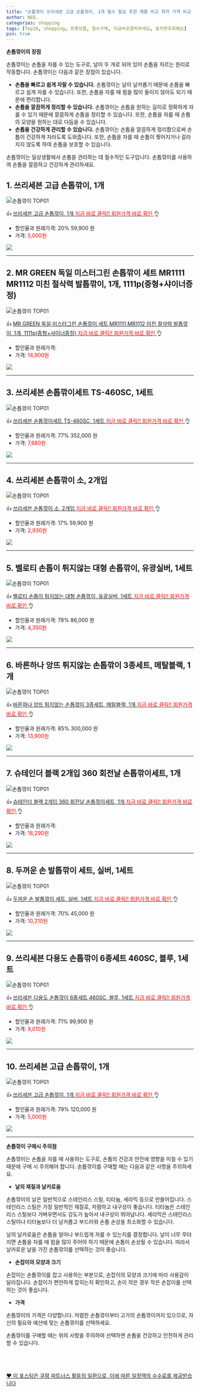 ```yaml
---
title: "손톱깎이 쓰리세븐 고급 손톱깎이, 1개 필수 필요 추천 제품 비교 최저 가격 비교 장점 구매 후기 구매평"
author: NEO.
categories: shopping
tags: [Top10, shopping, 유행상품, 필수구매, 지금바로클릭하세요, 놓치면후회해요]
pin: true
---
```

**손톱깎이의 장점**

손톱깎이는 손톱을 자를 수 있는 도구로, 날이 두 개로 되어 있어 손톱을 자르는 원리로 작동합니다. 손톱깎이는 다음과 같은 장점이 있습니다.

* **손톱을 빠르고 쉽게 자랄 수 있습니다.** 손톱깎이는 날이 날카롭기 때문에 손톱을 빠르고 쉽게 자를 수 있습니다. 또한, 손톱을 자를 때 힘을 많이 들이지 않아도 되기 때문에 편리합니다.
* **손톱을 깔끔하게 정리할 수 있습니다.** 손톱깎이는 손톱을 원하는 길이로 정확하게 자를 수 있기 때문에 깔끔하게 손톱을 정리할 수 있습니다. 또한, 손톱을 자를 때 손톱의 모양을 원하는 대로 다듬을 수 있습니다.
* **손톱을 건강하게 관리할 수 있습니다.** 손톱깎이는 손톱을 깔끔하게 정리함으로써 손톱이 건강하게 자라도록 도와줍니다. 또한, 손톱을 자를 때 손톱이 찢어지거나 갈라지지 않도록 하여 손톱을 보호할 수 있습니다.

손톱깎이는 일상생활에서 손톱을 관리하는 데 필수적인 도구입니다. 손톱깎이를 사용하여 손톱을 깔끔하고 건강하게 관리하세요.

   

## 1. 쓰리세븐 고급 손톱깎이, 1개

![손톱깎이 TOP01](https://thumbnail8.coupangcdn.com/thumbnails/remote/490x490ex/image/retail/images/7566352054057174-62880e29-09d7-488b-a2f0-b2dbbcee3cb3.png)


👍 [쓰리세븐 고급 손톱깎이, 1개 <font color=red> 지금 바로 클릭!! 회원가격 바로 확인 </font> ](https://link.coupang.com/re/AFFSDP?lptag=AF3617701&subid=GithubCoopas&pageKey=1130282326&traceid=V0-153&itemId=2098031318&vendorItemId=76625868649) 👌 


- 할인율과 원래가격: 20%  59,900   원
- 가격: <span style='color:red'>5,000원</span>

[![](/discount_price.png)](https://link.coupang.com/re/AFFSDP?lptag=AF3617701&subid=GithubCoopas&pageKey=1130282326&traceid=V0-153&itemId=2098031318&vendorItemId=76625868649)

---


   

## 2. MR GREEN 독일 미스터그린 손톱깎이 세트 MR1111 MR1112 미친 절삭력 발톱깎이, 1개, 1111p(중형+샤이너증정)

![손톱깎이 TOP01](https://thumbnail7.coupangcdn.com/thumbnails/remote/490x490ex/image/vendor_inventory/d4a5/d84a8917ce8f41c11e284f4c7cc4c3839072cd52029f3ca61627ba1e2d7d.jpg)


👍 [MR GREEN 독일 미스터그린 손톱깎이 세트 MR1111 MR1112 미친 절삭력 발톱깎이, 1개, 1111p(중형+샤이너증정) <font color=red> 지금 바로 클릭!! 회원가격 바로 확인 </font> ](https://link.coupang.com/re/AFFSDP?lptag=AF3617701&subid=GithubCoopas&pageKey=6395879967&traceid=V0-153&itemId=13657206456&vendorItemId=80846604586) 👌 


- 할인율과 원래가격: 
- 가격: <span style='color:red'>14,900원</span>

[![](/discount_price.png)](https://link.coupang.com/re/AFFSDP?lptag=AF3617701&subid=GithubCoopas&pageKey=6395879967&traceid=V0-153&itemId=13657206456&vendorItemId=80846604586)

---


   

## 3. 쓰리세븐 손톱깎이세트 TS-460SC, 1세트

![손톱깎이 TOP01](https://thumbnail9.coupangcdn.com/thumbnails/remote/490x490ex/image/retail/images/1646586764368124-bd937b82-55f6-485d-9635-da4f3f124117.jpg)


👍 [쓰리세븐 손톱깎이세트 TS-460SC, 1세트 <font color=red> 지금 바로 클릭!! 회원가격 바로 확인 </font> ](https://link.coupang.com/re/AFFSDP?lptag=AF3617701&subid=GithubCoopas&pageKey=6091255640&traceid=V0-153&itemId=11357234579&vendorItemId=70300410907) 👌 


- 할인율과 원래가격: 77%  352,000   원
- 가격: <span style='color:red'>7,680원</span>

[![](/discount_price.png)](https://link.coupang.com/re/AFFSDP?lptag=AF3617701&subid=GithubCoopas&pageKey=6091255640&traceid=V0-153&itemId=11357234579&vendorItemId=70300410907)

---


   

## 4. 쓰리세븐 손톱깎이 소, 2개입

![손톱깎이 TOP01](https://thumbnail9.coupangcdn.com/thumbnails/remote/490x490ex/image/retail/images/2017/11/09/16/8/dee2bd1a-600e-4584-b73a-046da005fa1b.jpg)


👍 [쓰리세븐 손톱깎이 소, 2개입 <font color=red> 지금 바로 클릭!! 회원가격 바로 확인 </font> ](https://link.coupang.com/re/AFFSDP?lptag=AF3617701&subid=GithubCoopas&pageKey=46917739&traceid=V0-153&itemId=166304886&vendorItemId=3393578748) 👌 


- 할인율과 원래가격: 17%  59,900   원
- 가격: <span style='color:red'>2,930원</span>

[![](/discount_price.png)](https://link.coupang.com/re/AFFSDP?lptag=AF3617701&subid=GithubCoopas&pageKey=46917739&traceid=V0-153&itemId=166304886&vendorItemId=3393578748)

---


   

## 5. 벨로티 손톱이 튀지않는 대형 손톱깎이, 유광실버, 1세트

![손톱깎이 TOP01](https://thumbnail9.coupangcdn.com/thumbnails/remote/490x490ex/image/retail/images/675083274421288-8689b357-0c57-4896-bb81-e89549ece1f1.jpg)


👍 [벨로티 손톱이 튀지않는 대형 손톱깎이, 유광실버, 1세트 <font color=red> 지금 바로 클릭!! 회원가격 바로 확인 </font> ](https://link.coupang.com/re/AFFSDP?lptag=AF3617701&subid=GithubCoopas&pageKey=7300671586&traceid=V0-153&itemId=18681501276&vendorItemId=71627737843) 👌 


- 할인율과 원래가격: 78%  86,000   원
- 가격: <span style='color:red'>4,350원</span>

[![](/discount_price.png)](https://link.coupang.com/re/AFFSDP?lptag=AF3617701&subid=GithubCoopas&pageKey=7300671586&traceid=V0-153&itemId=18681501276&vendorItemId=71627737843)

---


   

## 6. 바른하나 앙뜨 튀지않는 손톱깎이 3종세트, 메탈블랙, 1개

![손톱깎이 TOP01](https://thumbnail10.coupangcdn.com/thumbnails/remote/490x490ex/image/vendor_inventory/277a/3c16d698f190511024f4317826e0347d96ea991a8fc78ba8780eff360b50.jpg)


👍 [바른하나 앙뜨 튀지않는 손톱깎이 3종세트, 메탈블랙, 1개 <font color=red> 지금 바로 클릭!! 회원가격 바로 확인 </font> ](https://link.coupang.com/re/AFFSDP?lptag=AF3617701&subid=GithubCoopas&pageKey=7375817610&traceid=V0-153&itemId=19036905155&vendorItemId=86161078765) 👌 


- 할인율과 원래가격: 85%  300,000   원
- 가격: <span style='color:red'>13,900원</span>

[![](/discount_price.png)](https://link.coupang.com/re/AFFSDP?lptag=AF3617701&subid=GithubCoopas&pageKey=7375817610&traceid=V0-153&itemId=19036905155&vendorItemId=86161078765)

---


   

## 7. 슈테인더 블랙 2개입 360 회전날 손톱깎이세트, 1개

![손톱깎이 TOP01](https://thumbnail8.coupangcdn.com/thumbnails/remote/490x490ex/image/vendor_inventory/2f16/b3ad596f051bbd6350af345295898aff74f8f950871e3e93a0ec0b520b8b.jpg)


👍 [슈테인더 블랙 2개입 360 회전날 손톱깎이세트, 1개 <font color=red> 지금 바로 클릭!! 회원가격 바로 확인 </font> ](https://link.coupang.com/re/AFFSDP?lptag=AF3617701&subid=GithubCoopas&pageKey=1432152661&traceid=V0-153&itemId=2473574625&vendorItemId=71983489080) 👌 


- 할인율과 원래가격: 
- 가격: <span style='color:red'>18,290원</span>

[![](/discount_price.png)](https://link.coupang.com/re/AFFSDP?lptag=AF3617701&subid=GithubCoopas&pageKey=1432152661&traceid=V0-153&itemId=2473574625&vendorItemId=71983489080)

---


   

## 8. 두꺼운 손 발톱깎이 세트, 실버, 1세트

![손톱깎이 TOP01](https://thumbnail8.coupangcdn.com/thumbnails/remote/490x490ex/image/retail/images/7047804195961963-4d08beab-e71c-46d1-98ef-955df5a903b2.jpg)


👍 [두꺼운 손 발톱깎이 세트, 실버, 1세트 <font color=red> 지금 바로 클릭!! 회원가격 바로 확인 </font> ](https://link.coupang.com/re/AFFSDP?lptag=AF3617701&subid=GithubCoopas&pageKey=7704387332&traceid=V0-153&itemId=20635991223&vendorItemId=75973244727) 👌 


- 할인율과 원래가격: 70%  45,000   원
- 가격: <span style='color:red'>10,210원</span>

[![](/discount_price.png)](https://link.coupang.com/re/AFFSDP?lptag=AF3617701&subid=GithubCoopas&pageKey=7704387332&traceid=V0-153&itemId=20635991223&vendorItemId=75973244727)

---


   

## 9. 쓰리세븐 다용도 손톱깎이 6종세트 460SC, 블루, 1세트

![손톱깎이 TOP01](https://thumbnail8.coupangcdn.com/thumbnails/remote/490x490ex/image/vendor_inventory/30d7/f30f5b77c54ae1341ac576e836c91241dd50e62b37f389d137f3dc776dcb.jpg)


👍 [쓰리세븐 다용도 손톱깎이 6종세트 460SC, 블루, 1세트 <font color=red> 지금 바로 클릭!! 회원가격 바로 확인 </font> ](https://link.coupang.com/re/AFFSDP?lptag=AF3617701&subid=GithubCoopas&pageKey=6091255640&traceid=V0-153&itemId=99200912&vendorItemId=5138914990) 👌 


- 할인율과 원래가격: 71%  99,900   원
- 가격: <span style='color:red'>9,010원</span>

[![](/discount_price.png)](https://link.coupang.com/re/AFFSDP?lptag=AF3617701&subid=GithubCoopas&pageKey=6091255640&traceid=V0-153&itemId=99200912&vendorItemId=5138914990)

---


   

## 10. 쓰리세븐 고급 손톱깎이, 1개

![손톱깎이 TOP01](https://thumbnail8.coupangcdn.com/thumbnails/remote/490x490ex/image/retail/images/7566352054057174-62880e29-09d7-488b-a2f0-b2dbbcee3cb3.png)


👍 [쓰리세븐 고급 손톱깎이, 1개 <font color=red> 지금 바로 클릭!! 회원가격 바로 확인 </font> ](https://link.coupang.com/re/AFFSDP?lptag=AF3617701&subid=GithubCoopas&pageKey=1130282326&traceid=V0-153&itemId=2098031318&vendorItemId=76625868649) 👌 


- 할인율과 원래가격: 79%  120,000   원
- 가격: <span style='color:red'>5,000원</span>

[![](/discount_price.png)](https://link.coupang.com/re/AFFSDP?lptag=AF3617701&subid=GithubCoopas&pageKey=1130282326&traceid=V0-153&itemId=2098031318&vendorItemId=76625868649)

---
**손톱깎이 구매시 주의점**

손톱깎이는 손톱을 자를 때 사용하는 도구로, 손톱의 건강과 안전에 영향을 미칠 수 있기 때문에 구매 시 주의해야 합니다. 손톱깎이를 구매할 때는 다음과 같은 사항을 주의하세요.

* **날의 재질과 날카로움**

손톱깎이의 날은 일반적으로 스테인리스 스틸, 티타늄, 세라믹 등으로 만들어집니다. 스테인리스 스틸은 가장 일반적인 재질로, 저렴하고 내구성이 좋습니다. 티타늄은 스테인리스 스틸보다 가벼우면서도 강도가 높아서 내구성이 뛰어납니다. 세라믹은 스테인리스 스틸이나 티타늄보다 더 날카롭고 부드러워 손톱 손상을 최소화할 수 있습니다.

날의 날카로움은 손톱을 얼마나 부드럽게 자를 수 있는지를 결정합니다. 날이 너무 무뎌지면 손톱을 자를 때 힘을 많이 주어야 하기 때문에 손톱이 손상될 수 있습니다. 따라서 날카로운 날을 가진 손톱깎이를 선택하는 것이 좋습니다.

* **손잡이의 모양과 크기**

손잡이는 손톱깎이를 잡고 사용하는 부분으로, 손잡이의 모양과 크기에 따라 사용감이 달라집니다. 손잡이가 편안하게 잡히는지 확인하고, 손이 작은 경우 작은 손잡이를 선택하는 것이 좋습니다.

* **가격**

손톱깎이의 가격은 다양합니다. 저렴한 손톱깎이부터 고가의 손톱깎이까지 있으므로, 자신의 필요와 예산에 맞는 손톱깎이를 선택하세요.

손톱깎이를 구매할 때는 위의 사항을 주의하여 선택하면 손톱을 건강하고 안전하게 관리할 수 있습니다.<br><br><br><br><br> [ ❤  이 포스팅은 쿠팡 파트너스 활동의 일환으로, 이에 따른 일정액의 수수료를 제공받습니다](https://link.coupang.com/a/bcEFyh)